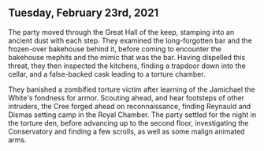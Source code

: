 ## Tuesday, February 23rd, 2021

The party moved through the Great Hall of the keep, stamping into an ancient dust with each step.
They examined the long-forgotten bar and the frozen-over bakehouse behind it, before coming to encounter the bakehouse mephits and the mimic that was the bar.
Having dispelled this threat, they then inspected the kitchens, finding a trapdoor down into the cellar, and a false-backed cask leading to a torture chamber.

They banished a zombified torture victim after learning of the Jamichael the White's fondness for armor.
Scouting ahead, and hear footsteps of other intruders, the Cree forged ahead on reconnaissance, finding Reynauld and Dismas setting camp in the Royal Chamber.
The party settled for the night in the torture den, before advancing up to the second floor, investigating the Conservatory and finding a few scrolls, as well as some malign animated arms.
